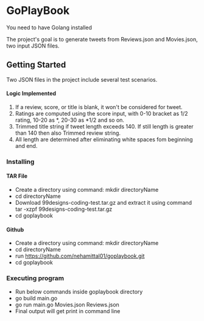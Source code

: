 # GoPlayBook
You need to have Golang installed

The project's goal is to generate tweets from Reviews.json and Movies.json, two input JSON files.

## Getting Started
Two JSON files in the project include several test scenarios.

#### Logic Implemented
1. If a review, score, or title is blank, it won't be considered for tweet.
2. Ratings are computed using the score input, with 0-10 bracket as 1/2 rating, 10-20 as *, 20-30 as *1/2 and so on.
3. Trimmed title string if tweet length exceeds 140. If still length is greater than 140 then also Trimmed review string.
4. All length are determined after eliminating white spaces fom beginning and end.

### Installing
#### TAR File
* Create a directory using command: mkdir directoryName
* cd directoryName
* Download 99designs-coding-test.tar.gz and extract it using command tar -xzpf 99designs-coding-test.tar.gz
* cd goplaybook

#### Github
* Create a directory using command: mkdir directoryName
* cd directoryName
* run https://github.com/nehamittal01/goplaybook.git
* cd goplaybook


### Executing program
* Run below commands inside goplaybook directory
* go build main.go
* go run main.go  Movies.json Reviews.json
* Final output will get print in command line